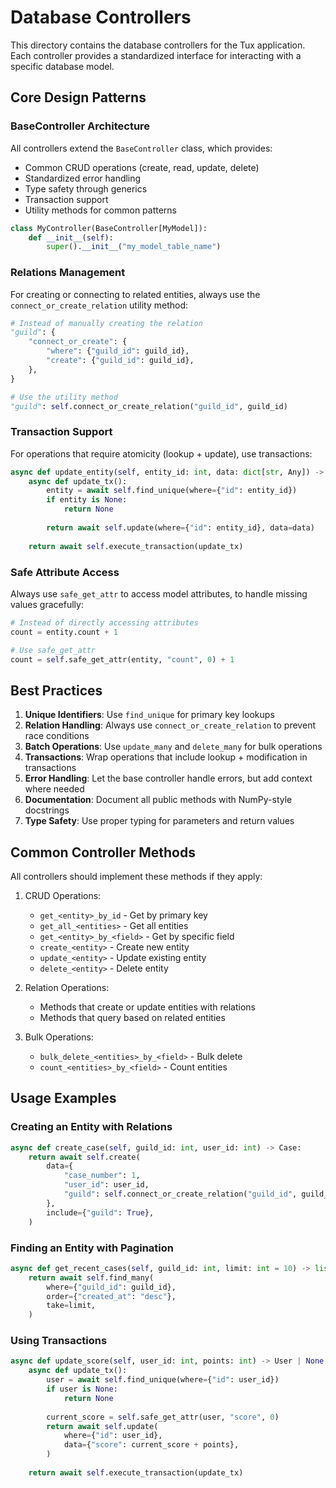 # Database Controllers

This directory contains the database controllers for the Tux application. Each controller provides a standardized interface for interacting with a specific database model.

## Core Design Patterns

### BaseController Architecture

All controllers extend the `BaseController` class, which provides:

- Common CRUD operations (create, read, update, delete)
- Standardized error handling
- Type safety through generics
- Transaction support
- Utility methods for common patterns

```python
class MyController(BaseController[MyModel]):
    def __init__(self):
        super().__init__("my_model_table_name")
```

### Relations Management

For creating or connecting to related entities, always use the `connect_or_create_relation` utility method:

```python
# Instead of manually creating the relation
"guild": {
    "connect_or_create": {
        "where": {"guild_id": guild_id},
        "create": {"guild_id": guild_id},
    },
}

# Use the utility method
"guild": self.connect_or_create_relation("guild_id", guild_id)
```

### Transaction Support

For operations that require atomicity (lookup + update), use transactions:

```python
async def update_entity(self, entity_id: int, data: dict[str, Any]) -> Entity | None:
    async def update_tx():
        entity = await self.find_unique(where={"id": entity_id})
        if entity is None:
            return None
        
        return await self.update(where={"id": entity_id}, data=data)
        
    return await self.execute_transaction(update_tx)
```

### Safe Attribute Access

Always use `safe_get_attr` to access model attributes, to handle missing values gracefully:

```python
# Instead of directly accessing attributes
count = entity.count + 1

# Use safe_get_attr
count = self.safe_get_attr(entity, "count", 0) + 1
```

## Best Practices

1. **Unique Identifiers**: Use `find_unique` for primary key lookups
2. **Relation Handling**: Always use `connect_or_create_relation` to prevent race conditions
3. **Batch Operations**: Use `update_many` and `delete_many` for bulk operations
4. **Transactions**: Wrap operations that include lookup + modification in transactions
5. **Error Handling**: Let the base controller handle errors, but add context where needed
6. **Documentation**: Document all public methods with NumPy-style docstrings
7. **Type Safety**: Use proper typing for parameters and return values

## Common Controller Methods

All controllers should implement these methods if they apply:

1. CRUD Operations:
   - `get_<entity>_by_id` - Get by primary key
   - `get_all_<entities>` - Get all entities
   - `get_<entity>_by_<field>` - Get by specific field
   - `create_<entity>` - Create new entity
   - `update_<entity>` - Update existing entity
   - `delete_<entity>` - Delete entity

2. Relation Operations:
   - Methods that create or update entities with relations
   - Methods that query based on related entities

3. Bulk Operations:
   - `bulk_delete_<entities>_by_<field>` - Bulk delete
   - `count_<entities>_by_<field>` - Count entities

## Usage Examples

### Creating an Entity with Relations

```python
async def create_case(self, guild_id: int, user_id: int) -> Case:
    return await self.create(
        data={
            "case_number": 1,
            "user_id": user_id,
            "guild": self.connect_or_create_relation("guild_id", guild_id),
        },
        include={"guild": True},
    )
```

### Finding an Entity with Pagination

```python
async def get_recent_cases(self, guild_id: int, limit: int = 10) -> list[Case]:
    return await self.find_many(
        where={"guild_id": guild_id},
        order={"created_at": "desc"},
        take=limit,
    )
```

### Using Transactions

```python
async def update_score(self, user_id: int, points: int) -> User | None:
    async def update_tx():
        user = await self.find_unique(where={"id": user_id})
        if user is None:
            return None
        
        current_score = self.safe_get_attr(user, "score", 0)
        return await self.update(
            where={"id": user_id},
            data={"score": current_score + points},
        )
        
    return await self.execute_transaction(update_tx)
```
